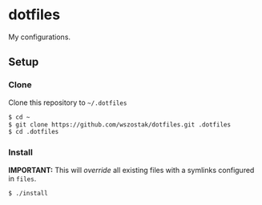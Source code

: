 # dotfiles

My configurations.

## Setup

### Clone

Clone this repository to `~/.dotfiles`

```bash
$ cd ~
$ git clone https://github.com/wszostak/dotfiles.git .dotfiles
$ cd .dotfiles
```

### Install

**IMPORTANT:** This will *override* all existing files with a symlinks configured in `files`.

```bash
$ ./install
```
